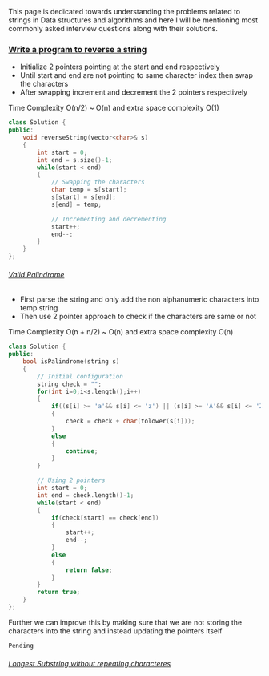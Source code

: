 This page is dedicated towards understanding the problems related to strings in Data structures and algorithms and here I will be mentioning most commonly asked interview questions along with their solutions.


### [Write a program to reverse a string](https://leetcode.com/problems/reverse-string/)

- Initialize 2 pointers pointing at the start and end respectively 
- Until start and end are not pointing to same character index then swap the characters
- After swapping increment and decrement the 2 pointers respectively

Time Complexity O(n/2) ~ O(n) and extra space complexity O(1)
```C++
class Solution {
public:
    void reverseString(vector<char>& s) 
    {
        int start = 0;
        int end = s.size()-1;
        while(start < end)
        {
            // Swapping the characters
            char temp = s[start];
            s[start] = s[end];
            s[end] = temp;

            // Incrementing and decrementing
            start++;
            end--;
        }
    }
};
```

###### [Valid Palindrome](https://leetcode.com/problems/valid-palindrome/description/)

- First parse the string and only add the non alphanumeric characters into temp string
- Then use 2 pointer approach to check if the characters are same or not

Time Complexity O(n + n/2) ~ O(n) and extra space complexity O(n)
```C++
class Solution {
public:
    bool isPalindrome(string s) 
    {
        // Initial configuration
        string check = "";
        for(int i=0;i<s.length();i++)
        {
            if((s[i] >= 'a'&& s[i] <= 'z') || (s[i] >= 'A'&& s[i] <= 'Z') || (s[i] >= '0' && s[i] <= '9'))
            {
                check = check + char(tolower(s[i]));
            }
            else
            {
                continue;
            }
        }

        // Using 2 pointers
        int start = 0;
        int end = check.length()-1;
        while(start < end)
        {
            if(check[start] == check[end])
            {
                start++;
                end--;
            }
            else
            {
                return false;
            }
        }
        return true;
    }
};
```

Further we can improve this by making sure that we are not storing the characters into the string and instead updating the pointers itself

```C++
Pending
```

###### [Longest Substring without repeating characteres](https://leetcode.com/problems/longest-substring-without-repeating-characters/)